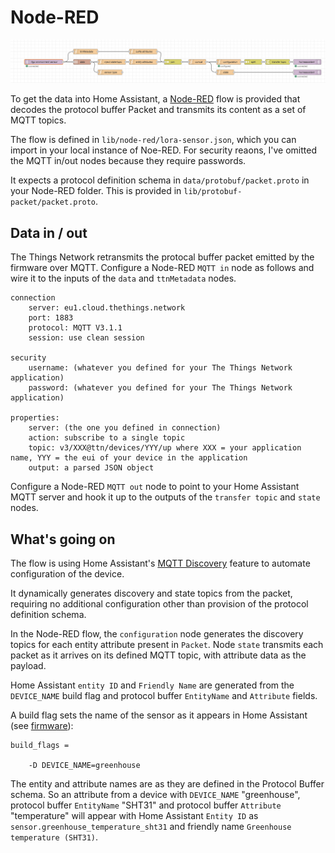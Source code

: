 # Node-RED

![flow](img/nodered.jpg)

To get the data into Home Assistant, a [Node-RED](https://nodered.org/) flow is provided that decodes the protocol buffer Packet and transmits its content as a set of MQTT topics.

The flow is defined in `lib/node-red/lora-sensor.json`, which you can import in your local instance of Noe-RED. For security reaons, I've omitted the MQTT in/out nodes because they require passwords.

It expects a protocol definition schema in `data/protobuf/packet.proto` in your Node-RED folder. This is provided in `lib/protobuf-packet/packet.proto`.

## Data in / out

The Things Network retransmits the protocal buffer packet emitted by the firmware over MQTT. Configure a Node-RED `MQTT in` node as follows and wire it to the inputs of the `data` and `ttnMetadata` nodes.

```    
connection
    server: eu1.cloud.thethings.network
    port: 1883
    protocol: MQTT V3.1.1
    session: use clean session

security
    username: (whatever you defined for your The Things Network application)
    password: (whatever you defined for your The Things Network application)

properties:
    server: (the one you defined in connection)
    action: subscribe to a single topic
    topic: v3/XXX@ttn/devices/YYY/up where XXX = your application name, YYY = the eui of your device in the application
    output: a parsed JSON object
```

Configure a Node-RED `MQTT out` node to point to your Home Assistant MQTT server and hook it up to the outputs of the `transfer topic` and `state` nodes.

## What's going on

The flow is using Home Assistant's [MQTT Discovery](https://www.home-assistant.io/docs/mqtt/discovery/) feature to automate configuration of the device. 

It dynamically generates discovery and state topics from the packet, requiring no additional configuration other than provision of the protocol definition schema. 

In the Node-RED flow, the `configuration` node generates the discovery topics for each entity attribute present in `Packet`. Node `state` transmits each packet as it arrives on its defined MQTT topic, with attribute data as the payload. 

Home Assistant `entity ID` and `Friendly Name` are generated from the `DEVICE_NAME` build flag and protocol buffer `EntityName` and `Attribute` fields.

A build flag sets the name of the sensor as it appears in Home Assistant (see [firmware](firmware.md)):

```
build_flags = 

    -D DEVICE_NAME=greenhouse
```

The entity and attribute names are as they are defined in the Protocol Buffer schema. So an attribute from a device with `DEVICE_NAME` "greenhouse", protocol buffer `EntityName` "SHT31" and protocol buffer `Attribute` "temperature" will appear with Home Assistant `Entity ID` as `sensor.greenhouse_temperature_sht31` and friendly name `Greenhouse temperature (SHT31)`.

